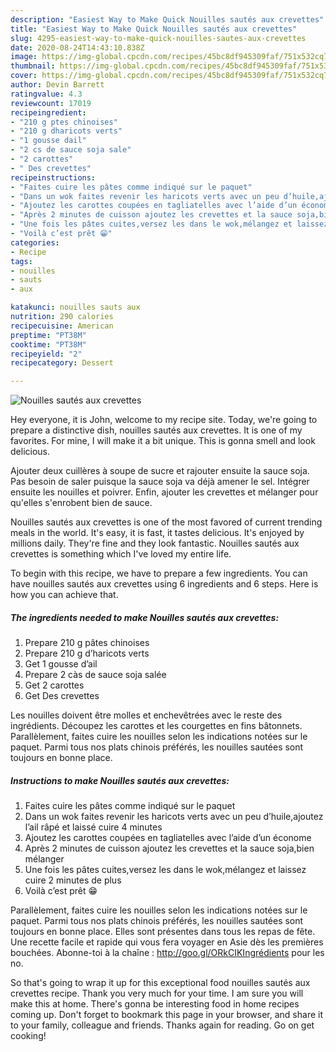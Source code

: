 ```yaml
---
description: "Easiest Way to Make Quick Nouilles sautés aux crevettes"
title: "Easiest Way to Make Quick Nouilles sautés aux crevettes"
slug: 4295-easiest-way-to-make-quick-nouilles-sautes-aux-crevettes
date: 2020-08-24T14:43:10.838Z
image: https://img-global.cpcdn.com/recipes/45bc8df945309faf/751x532cq70/nouilles-sautes-aux-crevettes-photo-principale-de-la-recette.jpg
thumbnail: https://img-global.cpcdn.com/recipes/45bc8df945309faf/751x532cq70/nouilles-sautes-aux-crevettes-photo-principale-de-la-recette.jpg
cover: https://img-global.cpcdn.com/recipes/45bc8df945309faf/751x532cq70/nouilles-sautes-aux-crevettes-photo-principale-de-la-recette.jpg
author: Devin Barrett
ratingvalue: 4.3
reviewcount: 17019
recipeingredient:
- "210 g ptes chinoises"
- "210 g dharicots verts"
- "1 gousse dail"
- "2 cs de sauce soja sale"
- "2 carottes"
- " Des crevettes"
recipeinstructions:
- "Faites cuire les pâtes comme indiqué sur le paquet"
- "Dans un wok faites revenir les haricots verts avec un peu d’huile,ajoutez l’ail râpé et laissé cuire 4 minutes"
- "Ajoutez les carottes coupées en tagliatelles avec l’aide d’un économe"
- "Après 2 minutes de cuisson ajoutez les crevettes et la sauce soja,bien mélanger"
- "Une fois les pâtes cuites,versez les dans le wok,mélangez et laissez cuire 2 minutes de plus"
- "Voilà c’est prêt 😁"
categories:
- Recipe
tags:
- nouilles
- sauts
- aux

katakunci: nouilles sauts aux 
nutrition: 290 calories
recipecuisine: American
preptime: "PT38M"
cooktime: "PT38M"
recipeyield: "2"
recipecategory: Dessert

---
```



![Nouilles sautés aux crevettes](https://img-global.cpcdn.com/recipes/45bc8df945309faf/751x532cq70/nouilles-sautes-aux-crevettes-photo-principale-de-la-recette.jpg)

Hey everyone, it is John, welcome to my recipe site. Today, we're going to prepare a distinctive dish, nouilles sautés aux crevettes. It is one of my favorites. For mine, I will make it a bit unique. This is gonna smell and look delicious.

Ajouter deux cuillères à soupe de sucre et rajouter ensuite la sauce soja. Pas besoin de saler puisque la sauce soja va déjà amener le sel. Intégrer ensuite les nouilles et poivrer. Enfin, ajouter les crevettes et mélanger pour qu&#39;elles s&#39;enrobent bien de sauce.

Nouilles sautés aux crevettes is one of the most favored of current trending meals in the world. It's easy, it is fast, it tastes delicious. It's enjoyed by millions daily. They're fine and they look fantastic. Nouilles sautés aux crevettes is something which I've loved my entire life.


To begin with this recipe, we have to prepare a few ingredients. You can have nouilles sautés aux crevettes using 6 ingredients and 6 steps. Here is how you can achieve that.

<!--inarticleads1-->

##### The ingredients needed to make Nouilles sautés aux crevettes:

1. Prepare 210 g pâtes chinoises
1. Prepare 210 g d’haricots verts
1. Get 1 gousse d’ail
1. Prepare 2 càs de sauce soja salée
1. Get 2 carottes
1. Get  Des crevettes


Les nouilles doivent être molles et enchevêtrées avec le reste des ingrédients. Découpez les carottes et les courgettes en fins bâtonnets. Parallèlement, faites cuire les nouilles selon les indications notées sur le paquet. Parmi tous nos plats chinois préférés, les nouilles sautées sont toujours en bonne place. 

<!--inarticleads2-->

##### Instructions to make Nouilles sautés aux crevettes:

1. Faites cuire les pâtes comme indiqué sur le paquet
1. Dans un wok faites revenir les haricots verts avec un peu d’huile,ajoutez l’ail râpé et laissé cuire 4 minutes
1. Ajoutez les carottes coupées en tagliatelles avec l’aide d’un économe
1. Après 2 minutes de cuisson ajoutez les crevettes et la sauce soja,bien mélanger
1. Une fois les pâtes cuites,versez les dans le wok,mélangez et laissez cuire 2 minutes de plus
1. Voilà c’est prêt 😁


Parallèlement, faites cuire les nouilles selon les indications notées sur le paquet. Parmi tous nos plats chinois préférés, les nouilles sautées sont toujours en bonne place. Elles sont présentes dans tous les repas de fête. Une recette facile et rapide qui vous fera voyager en Asie dès les premières bouchées. Abonne-toi à la chaîne : http://goo.gl/ORkCIKIngrédients pour les no. 

So that's going to wrap it up for this exceptional food nouilles sautés aux crevettes recipe. Thank you very much for your time. I am sure you will make this at home. There's gonna be interesting food in home recipes coming up. Don't forget to bookmark this page in your browser, and share it to your family, colleague and friends. Thanks again for reading. Go on get cooking!
